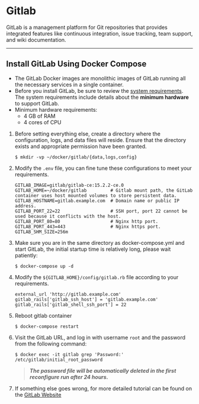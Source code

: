 # Gitlab

GitLab is a management platform for Git repositories that provides integrated features like continuous integration, issue tracking, team support, and wiki documentation.

---

## Install GitLab Using Docker Compose

- The GitLab Docker images are monolithic images of GitLab running all the necessary services in a single container.
- Before you install GitLab, be sure to review the [system requirements](https://docs.gitlab.com/ee/install/requirements.html). The system requirements include details about the **minimum hardware** to support GitLab.
- Minimum hardware requirements:
    - 4 GB of RAM
    - 4 cores of CPU

1. Before setting everything else, create a directory where the configuration, logs, and data files will reside. Ensure that the directory exists and appropriate permission have been granted.
   
   ```shell
   $ mkdir -vp ~/docker/gitlab/{data,logs,config}
   ```
   
2. Modify the `.env` file, you can fine tune these configurations to meet your requirements.

   ```properties
   GITLAB_IMAGE=gitlab/gitlab-ce:15.2.2-ce.0
   GITLAB_HOME=~/docker/gitlab         # Gitlab mount path, the GitLab container uses host mounted volumes to store persistent data.
   GITLAB_HOSTNAME=gitlab.example.com  # Domain name or public IP address.
   GITLAB_PORT_22=22                   # SSH port, port 22 cannot be used because it conflicts with the host.
   GITLAB_PORT_80=80                   # Nginx http port.
   GITLAB_PORT_443=443                 # Nginx https port.
   GITLAB_SHM_SIZE=256m
   ```

3. Make sure you are in the same directory as docker-compose.yml and start GitLab, the initial startup time is relatively long, please wait patiently:
   
   ```shell
   $ docker-compose up -d
   ```
   
4. Modify the `${GITLAB_HOME}/config/gitlab.rb` file according to your requirements.

   ```
   external_url 'http://gitlab.example.com'
   gitlab_rails['gitlab_ssh_host'] = 'gitlab.example.com'
   gitlab_rails['gitlab_shell_ssh_port'] = 22
   ```

5. Reboot gitlab container

   ```shell
   $ docker-compose restart
   ```

6. Visit the GitLab URL, and log in with username `root` and the password from the following command:

   ```shell
   $ docker exec -it gitlab grep 'Password:' /etc/gitlab/initial_root_password
   ```

   > ***The password file will be automatically deleted in the first reconfigure run after 24 hours.***

7. If something else goes wrong, for more detailed tutorial can be found on the [GitLab Website](https://docs.gitlab.com/ee/install/docker.html)